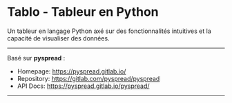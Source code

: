 # Tablo - Tableur en Python

Un tableur en langage Python axé sur des fonctionnalités intuitives et la capacité de visualiser des données.

___

Basé sur **pyspread** : 
- Homepage: https://pyspread.gitlab.io/
- Repository: https://gitlab.com/pyspread/pyspread
- API Docs: https://pyspread.gitlab.io/pyspread/

___
